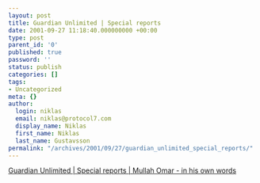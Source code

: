 ```yaml
---
layout: post
title: Guardian Unlimited | Special reports
date: 2001-09-27 11:18:40.000000000 +00:00
type: post
parent_id: '0'
published: true
password: ''
status: publish
categories: []
tags:
- Uncategorized
meta: {}
author:
  login: niklas
  email: niklas@protocol7.com
  display_name: Niklas
  first_name: Niklas
  last_name: Gustavsson
permalink: "/archives/2001/09/27/guardian_unlimited_special_reports/"
---
```

[Guardian Unlimited | Special reports | Mullah Omar - in his own words](http://www.guardian.co.uk/afghanistan/story/0,1284,558272,00.html)

